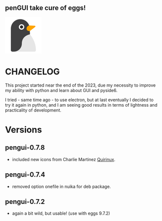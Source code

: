 ## **penGUI take cure of eggs!**
![icon](https://github.com/pieroproietti/pengui/raw/main/assets/pengui.png?raw=true)

# CHANGELOG
This project started near the end of the 2023, due my necessity to improve my ability with python and learn about GUI and pyside6.

I tried - same time ago - to use electron, but at last eventually I decided to try it again in python, and I am seeing good results in terms of lightness and practicality of development.

# Versions
## pengui-0.7.8
* included new icons from Charlie Martinez [Quirinux](https://www.quirinux.org/).

## pengui-0.7.4
* removed option onefile in nuika for deb package.

## pengui-0.7.2
* again a bit wild, but usable! (use with eggs 9.7.2)

